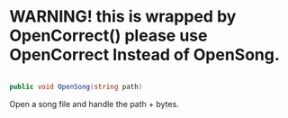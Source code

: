 # WARNING! this is wrapped by OpenCorrect() please use OpenCorrect Instead of OpenSong.

```cs

public void OpenSong(string path)

```

Open a song file and handle the path + bytes.